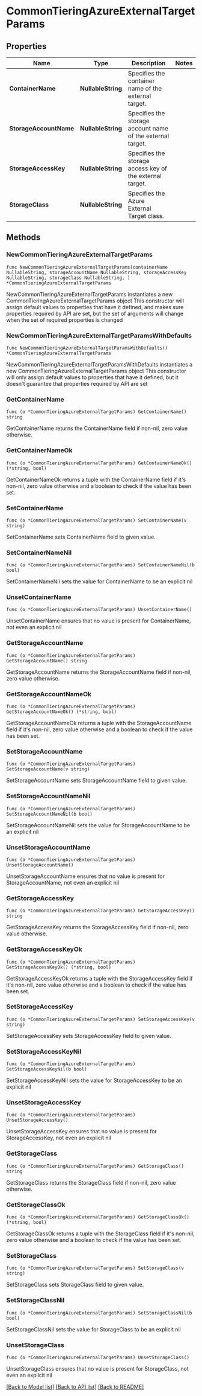 # CommonTieringAzureExternalTargetParams

## Properties

Name | Type | Description | Notes
------------ | ------------- | ------------- | -------------
**ContainerName** | **NullableString** | Specifies the container name of the external target. | 
**StorageAccountName** | **NullableString** | Specifies the storage account name of the external target. | 
**StorageAccessKey** | **NullableString** | Specifies the storage access key of the external target. | 
**StorageClass** | **NullableString** | Specifies the Azure External Target class. | 

## Methods

### NewCommonTieringAzureExternalTargetParams

`func NewCommonTieringAzureExternalTargetParams(containerName NullableString, storageAccountName NullableString, storageAccessKey NullableString, storageClass NullableString, ) *CommonTieringAzureExternalTargetParams`

NewCommonTieringAzureExternalTargetParams instantiates a new CommonTieringAzureExternalTargetParams object
This constructor will assign default values to properties that have it defined,
and makes sure properties required by API are set, but the set of arguments
will change when the set of required properties is changed

### NewCommonTieringAzureExternalTargetParamsWithDefaults

`func NewCommonTieringAzureExternalTargetParamsWithDefaults() *CommonTieringAzureExternalTargetParams`

NewCommonTieringAzureExternalTargetParamsWithDefaults instantiates a new CommonTieringAzureExternalTargetParams object
This constructor will only assign default values to properties that have it defined,
but it doesn't guarantee that properties required by API are set

### GetContainerName

`func (o *CommonTieringAzureExternalTargetParams) GetContainerName() string`

GetContainerName returns the ContainerName field if non-nil, zero value otherwise.

### GetContainerNameOk

`func (o *CommonTieringAzureExternalTargetParams) GetContainerNameOk() (*string, bool)`

GetContainerNameOk returns a tuple with the ContainerName field if it's non-nil, zero value otherwise
and a boolean to check if the value has been set.

### SetContainerName

`func (o *CommonTieringAzureExternalTargetParams) SetContainerName(v string)`

SetContainerName sets ContainerName field to given value.


### SetContainerNameNil

`func (o *CommonTieringAzureExternalTargetParams) SetContainerNameNil(b bool)`

 SetContainerNameNil sets the value for ContainerName to be an explicit nil

### UnsetContainerName
`func (o *CommonTieringAzureExternalTargetParams) UnsetContainerName()`

UnsetContainerName ensures that no value is present for ContainerName, not even an explicit nil
### GetStorageAccountName

`func (o *CommonTieringAzureExternalTargetParams) GetStorageAccountName() string`

GetStorageAccountName returns the StorageAccountName field if non-nil, zero value otherwise.

### GetStorageAccountNameOk

`func (o *CommonTieringAzureExternalTargetParams) GetStorageAccountNameOk() (*string, bool)`

GetStorageAccountNameOk returns a tuple with the StorageAccountName field if it's non-nil, zero value otherwise
and a boolean to check if the value has been set.

### SetStorageAccountName

`func (o *CommonTieringAzureExternalTargetParams) SetStorageAccountName(v string)`

SetStorageAccountName sets StorageAccountName field to given value.


### SetStorageAccountNameNil

`func (o *CommonTieringAzureExternalTargetParams) SetStorageAccountNameNil(b bool)`

 SetStorageAccountNameNil sets the value for StorageAccountName to be an explicit nil

### UnsetStorageAccountName
`func (o *CommonTieringAzureExternalTargetParams) UnsetStorageAccountName()`

UnsetStorageAccountName ensures that no value is present for StorageAccountName, not even an explicit nil
### GetStorageAccessKey

`func (o *CommonTieringAzureExternalTargetParams) GetStorageAccessKey() string`

GetStorageAccessKey returns the StorageAccessKey field if non-nil, zero value otherwise.

### GetStorageAccessKeyOk

`func (o *CommonTieringAzureExternalTargetParams) GetStorageAccessKeyOk() (*string, bool)`

GetStorageAccessKeyOk returns a tuple with the StorageAccessKey field if it's non-nil, zero value otherwise
and a boolean to check if the value has been set.

### SetStorageAccessKey

`func (o *CommonTieringAzureExternalTargetParams) SetStorageAccessKey(v string)`

SetStorageAccessKey sets StorageAccessKey field to given value.


### SetStorageAccessKeyNil

`func (o *CommonTieringAzureExternalTargetParams) SetStorageAccessKeyNil(b bool)`

 SetStorageAccessKeyNil sets the value for StorageAccessKey to be an explicit nil

### UnsetStorageAccessKey
`func (o *CommonTieringAzureExternalTargetParams) UnsetStorageAccessKey()`

UnsetStorageAccessKey ensures that no value is present for StorageAccessKey, not even an explicit nil
### GetStorageClass

`func (o *CommonTieringAzureExternalTargetParams) GetStorageClass() string`

GetStorageClass returns the StorageClass field if non-nil, zero value otherwise.

### GetStorageClassOk

`func (o *CommonTieringAzureExternalTargetParams) GetStorageClassOk() (*string, bool)`

GetStorageClassOk returns a tuple with the StorageClass field if it's non-nil, zero value otherwise
and a boolean to check if the value has been set.

### SetStorageClass

`func (o *CommonTieringAzureExternalTargetParams) SetStorageClass(v string)`

SetStorageClass sets StorageClass field to given value.


### SetStorageClassNil

`func (o *CommonTieringAzureExternalTargetParams) SetStorageClassNil(b bool)`

 SetStorageClassNil sets the value for StorageClass to be an explicit nil

### UnsetStorageClass
`func (o *CommonTieringAzureExternalTargetParams) UnsetStorageClass()`

UnsetStorageClass ensures that no value is present for StorageClass, not even an explicit nil

[[Back to Model list]](../README.md#documentation-for-models) [[Back to API list]](../README.md#documentation-for-api-endpoints) [[Back to README]](../README.md)


